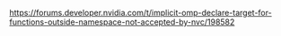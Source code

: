 
https://forums.developer.nvidia.com/t/implicit-omp-declare-target-for-functions-outside-namespace-not-accepted-by-nvc/198582
